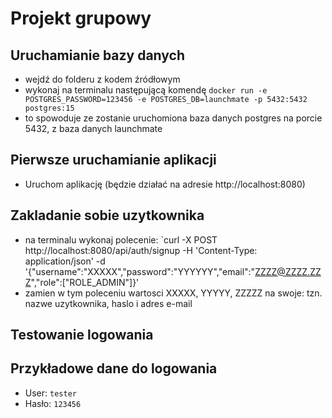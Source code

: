 # Projekt grupowy

## Uruchamianie bazy danych

- wejdź do folderu z kodem źródłowym
- wykonaj na terminalu następującą komendę `docker run -e POSTGRES_PASSWORD=123456 -e POSTGRES_DB=launchmate -p 5432:5432 postgres:15`
- to spowoduje ze zostanie uruchomiona baza danych postgres na porcie 5432, z baza danych launchmate

## Pierwsze uruchamianie aplikacji
- Uruchom aplikację (będzie działać na adresie http://localhost:8080)

## Zakladanie sobie uzytkownika
- na terminalu wykonaj polecenie: `curl -X POST http://localhost:8080/api/auth/signup -H 'Content-Type: application/json' -d '{"username":"XXXXX","password":"YYYYYY","email":"ZZZZ@ZZZZ.ZZZ","role":["ROLE_ADMIN"]}'
- zamien w tym poleceniu wartosci XXXXX, YYYYY, ZZZZZ na swoje: tzn. nazwe uzytkownika, haslo i adres e-mail

## Testowanie logowania




## Przykładowe dane do logowania

- User: `tester`
- Hasło: `123456`